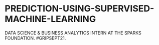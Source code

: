 # PREDICTION-USING-SUPERVISED-MACHINE-LEARNING
DATA SCIENCE &amp; BUSINESS ANALYTICS INTERN AT THE SPARKS FOUNDATION. #GRIPSEPT21. 
